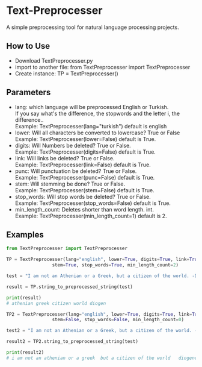 # Text-Preprocesser
A simple preprocessing tool for natural language processing projects.

## How to Use

- Download TextPreprocesser.py
- import to another file: from TextPreprocesser import TextPreprocesser
- Create instance: TP = TextPreprocesser()

## Parameters

- lang: which language will be preprocessed English or Turkish.<br/>If you say what's the difference, the stopwords and the letter i, the difference..<br/>Example: TextPreprocesser(lang="turkish") default is english 
- lower: Will all characters be converted to lowercase? True or False <br/>Example: TextPreprocesser(lower=False) default is True. 
- digits: Will Numbers be deleted? True or False. <br/>Example: TextPreprocesser(digits=False) default is True. 
- link: Will links be deleted? True or False.  <br/>Example: TextPreprocesser(link=False) default is True. 
- punc: Will punctuation be deleted? True or False.  <br/>Example: TextPreprocesser(punc=False) default is True.
- stem: Will stemming be done? True or False.  <br/>Example: TextPreprocesser(stem=False) default is True.
- stop_words: Will stop words be deleted? True or False. <br/>Example: TextPreprocesser(stop_words=False) default is True.
- min_length_count: Deletes shorter than word length. int. <br/>Example: TextPreprocesser(min_length_count=1) default is 2.

## Examples

```python
from TextPreprocesser import TextPreprocesser

TP = TextPreprocesser(lang="english", lower=True, digits=True, link=True, punc=True,
                 stem=True, stop_words=True, min_length_count=2)

test = "I am not an Athenian or a Greek, but a citizen of the world. -Diogenes"

result = TP.string_to_preprocessed_string(test)

print(result)
# athenian greek citizen world diogen

TP2 = TextPreprocesser(lang="english", lower=True, digits=True, link=True, punc=True,
                 stem=False, stop_words=False, min_length_count=0)

test2 = "I am not an Athenian or a Greek, but a citizen of the world. -Diogenes ref:https://www.brainyquote.com/quotes/diogenes_107020"

result2 = TP2.string_to_preprocessed_string(test)

print(result2)
# i am not an athenian or a greek  but a citizen of the world   diogenes
```
